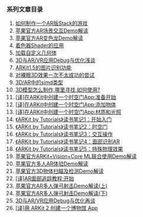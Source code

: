 ### 系列文章目录

1. [如何制作一个AR版Stack的游戏](https://juejin.im/post/5a32331f6fb9a0450671a50b)
2. [苹果官方AR场景交互Demo解读](https://juejin.im/post/5a65c25e6fb9a01cb80fdb5d)
3. [苹果官方AR变色龙Demo解读](https://juejin.im/post/5a76e1975188257a59119bac)
4. [着色器Shader的应用](https://juejin.im/post/5a8fe7a4f265da4e8123b96b)
5. [加载自定义几何体](https://juejin.im/post/5a955ee7f265da4e7071f1db)
6. [3D与AR/VR应用Debug与优化浅谈](https://juejin.im/post/5a9a3fbf6fb9a028d56691ac)
7. [ARKit1.5的图片识别功能](https://juejin.im/post/5aa616086fb9a028e0141dea)
8. [对裸眼3D效果一次不太成功的尝试](https://juejin.im/post/5ae5c6576fb9a07acf55eb6a)
9. [3D/AR中的simd类型](https://juejin.im/post/5b2b0ce4518825522609d18d)
10. [3D模型怎么制作,哪里寻找,如何使用?](https://juejin.im/post/5b47fc57f265da0f783c8d38)
11. [[译]在ARKit中创建一个时空门App:准备开始](https://juejin.im/post/5b57ddbbe51d451918534bc9)
12. [[译]在ARKit中创建一个时空门App:添加物体](https://juejin.im/post/5b7e2aa6e51d4538ac05bc43)
13. [[译]在ARKit中创建一个时空门App:材质和光照](https://juejin.im/post/5b88d11be51d4538dd090151)
14. [《ARKit by Tutorials》读书笔记1：开始入门](https://juejin.im/post/5bee2170e51d451aa501eaaf)
15. [《ARKit by Tutorials》读书笔记2：时空门](https://xiaozhuanlan.com/topic/2486059137)
16. [《ARKit by Tutorials》读书笔记3：交互操作](https://xiaozhuanlan.com/topic/4605712893)
17. [《ARKit by Tutorials》读书笔记4：面部识别AR](https://xiaozhuanlan.com/topic/0532147869)
18. [《ARKit by Tutorials》读书笔记5：特殊物理效果](https://xiaozhuanlan.com/topic/1904823657)
19. [苹果官方ARKit+Vision+Core ML联合使用Demo解读](https://xiaozhuanlan.com/topic/7910568324)
20. [苹果官方多人AR体验Demo解读](https://xiaozhuanlan.com/topic/9138270546)
21. [苹果官方3D物体扫瞄及检测Demo解读](https://xiaozhuanlan.com/topic/8271605394)
22. [[译]AR面部追踪教程:开始](https://xiaozhuanlan.com/topic/1423857096)
23. [苹果官方AR多人弹弓射击Demo解读(上)](https://xiaozhuanlan.com/topic/5609187342)
24. [苹果官方AR多人弹弓射击Demo解读(下)](https://xiaozhuanlan.com/topic/0283791645)
25. [3D与AR/VR应用Debug与优化再谈](https://xiaozhuanlan.com/topic/3625890417)
26. [[译]用 ARKit 2 创建一个博物馆 App](https://xiaozhuanlan.com/topic/4593671820)

